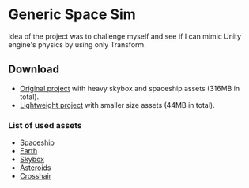 # Generic Space Sim
Idea of the project was to challenge myself and see if I can mimic Unity engine's physics by using only Transform.

## Download
- [Original project](https://drive.google.com/file/d/1jVkF2nSzNzuTofgM8kjBztXfi9Psl_Lg/view?usp=sharing) with heavy skybox and spaceship assets (316MB in total).
- [Lightweight project](https://github.com/ForestSquirrelDev/GenericSpaceSim/blob/master/Packages/Generic%20space%20sim%20demo%20light%20size.unitypackage) with smaller size assets (44MB in total).

### List of used assets
- [Spaceship](https://assetstore.unity.com/packages/3d/vehicles/space/spaceship-by-pixel-make-99120)
- [Earth](https://assetstore.unity.com/packages/3d/environments/sci-fi/planet-earth-free-23399)
- [Skybox](https://assetstore.unity.com/packages/2d/textures-materials/diverse-space-skybox-11044)
- [Asteroids](https://assetstore.unity.com/packages/3d/environments/asteroids-pack-84988)
- [Crosshair](https://opengameart.org/content/3-fps-crosshairs)
